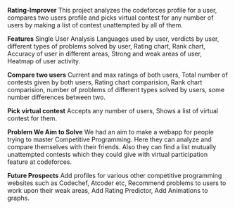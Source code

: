 **Rating-Improver**
This project analyzes the codeforces profile for a user, compares two users profile and picks virtual contest for any number of users by making a list of contest unattempted by all of them.

**Features**
Single User Analysis
    Languages used by user,
    verdicts by user,
    different types of problems solved by user,
    Rating chart,
    Rank chart,
    Accuracy of user in different areas,
    Strong and weak areas of user,
    Heatmap of user activity.
    
**Compare two users**
    Current and max ratings of both users,
    Total number of contests given by both users,
    Rating chart comparision,
    Rank chart comparision,
    number of problems of different types solved by users,
    some number differences between two.
    
**Pick virtual contest**
    Accepts any number of users,
    Shows a list of virtual contest for them.
    
**Problem We Aim to Solve**
   We had an aim to make a webapp for people trying to master Competitive Programming. Here they can analyze and compare themselves with their friends. Also they   can find a list mutually unattempted contests which they could give with virtual participation feature at codeforces.

**Future Prospects**
   Add profiles for various other competitive programming websites such as Codechef, Atcoder etc,
   Recommend problems to users to work upon their weak areas,
   Add Rating Predictor,
   Add Animations to graphs.
